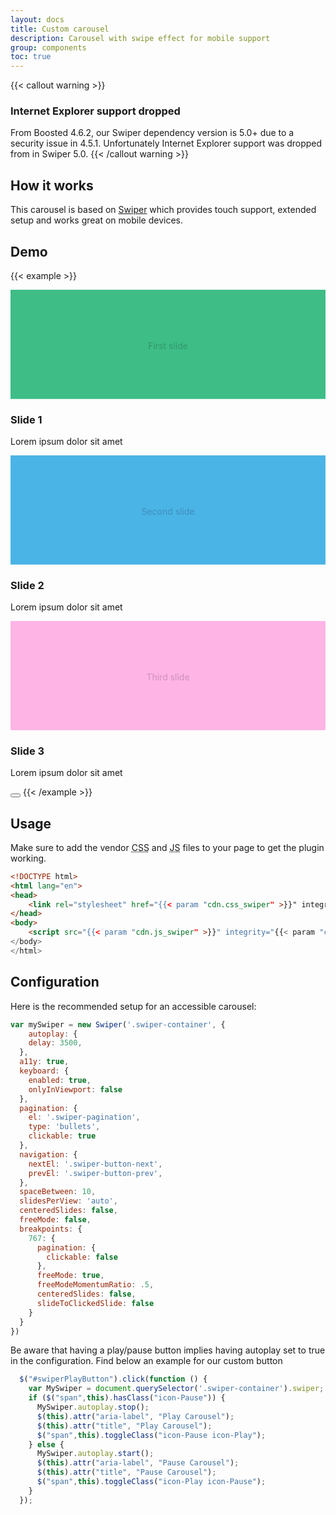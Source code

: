 ```yaml
---
layout: docs
title: Custom carousel
description: Carousel with swipe effect for mobile support
group: components
toc: true
---
```


{{< callout warning >}}
### Internet Explorer support dropped

From Boosted 4.6.2, our Swiper dependency version is 5.0+ due to a security issue in 4.5.1.
Unfortunately Internet Explorer support was dropped from in Swiper 5.0.
{{< /callout warning >}}

## How it works

This carousel is based on [Swiper](https://swiperjs.com/) which provides touch support, extended setup and works great on mobile devices.

## Demo

{{< example >}}
<div class="swiper swiper-container">
  <div class="swiper-wrapper">
    <div class="swiper-slide" id="slide1">
      <div class="card">
        <div class="card-img">
          <svg class="bd-placeholder-img bd-placeholder-img-lg d-block w-100" width="1096" height="380" xmlns="http://www.w3.org/2000/svg" preserveAspectRatio="xMidYMid slice" focusable="false" role="img">
          <rect width="100%" height="100%" fill="#3ebd87"/>
          <text x="50%" y="50%" fill="#0003" dy=".3em" dominant-baseline="middle" text-anchor="middle" class="font-weight-bold">First slide</text>
          </svg>
        </div>
        <div class="card-body">
          <h3 class="card-title h5">Slide 1</h3>
          <p>Lorem ipsum dolor sit amet</p>
        </div>
      </div>
    </div>
    <div class="swiper-slide" id="slide2">
      <div class="card">
        <div class="card-img">
          <svg class="bd-placeholder-img bd-placeholder-img-lg d-block w-100" width="1096" height="380" xmlns="http://www.w3.org/2000/svg" preserveAspectRatio="xMidYMid slice" focusable="false" role="img">
          <rect width="100%" height="100%" fill="#4bb4e6"/>
          <text x="50%" y="50%" fill="#0003" dy=".3em" dominant-baseline="middle" text-anchor="middle" class="font-weight-bold">Second slide</text>
          </svg>
        </div>
        <div class="card-body">
          <h3 class="card-title h5">Slide 2</h3>
          <p>Lorem ipsum dolor sit amet</p>
        </div>
      </div>
    </div>
    <div class="swiper-slide" id="slide3">
      <div class="card">
        <div class="card-img">
          <svg class="bd-placeholder-img bd-placeholder-img-lg d-block w-100" width="1096" height="380" xmlns="http://www.w3.org/2000/svg" preserveAspectRatio="xMidYMid slice" focusable="false" role="img">
            <rect width="100%" height="100%" fill="#ffb4e6"/>
            <text x="50%" y="50%" fill="#0003" dy=".3em" dominant-baseline="middle" text-anchor="middle" class="font-weight-bold">Third slide</text>
          </svg>
        </div>
        <div class="card-body">
          <h3 class="card-title h5">Slide 3</h3>
          <p>Lorem ipsum dolor sit amet</p>
        </div>
      </div>
    </div>
  </div>
  <div class="swiper-pagination"></div>
  <div class="swiper-button-prev" title="Previous"></div>
  <div class="swiper-button-next" title="Next"></div>
</div>
<button id="swiperPlayButton" type="button" class="btn btn-info btn-icon btn-xs mt-0" aria-label="Pause Carousel" title="Pause Carousel">
  <span class="icon-Pause" aria-hidden="true"></span>
</button>
{{< /example >}}

## Usage

Make sure to add the vendor <abbr title="Cascading Stylesheet">CSS</abbr> and <abbr title="Javascript">JS</abbr> files to your page to get the plugin working.

```html
<!DOCTYPE html>
<html lang="en">
<head>
    <link rel="stylesheet" href="{{< param "cdn.css_swiper" >}}" integrity="{{< param "cdn.css_swiper_hash" >}}" crossorigin="anonymous">
</head>
<body>
    <script src="{{< param "cdn.js_swiper" >}}" integrity="{{< param "cdn.js_swiper_hash" >}}" crossorigin="anonymous"></script>
</body>
</html>
```

## Configuration

Here is the recommended setup for an accessible carousel:

```javascript
var mySwiper = new Swiper('.swiper-container', {
    autoplay: {
    delay: 3500,
  },
  a11y: true,
  keyboard: {
    enabled: true,
    onlyInViewport: false
  },
  pagination: {
    el: '.swiper-pagination',
    type: 'bullets',
    clickable: true
  },
  navigation: {
    nextEl: '.swiper-button-next',
    prevEl: '.swiper-button-prev',
  },
  spaceBetween: 10,
  slidesPerView: 'auto',
  centeredSlides: false,
  freeMode: false,
  breakpoints: {
    767: {
      pagination: {
        clickable: false
      },
      freeMode: true,
      freeModeMomentumRatio: .5,
      centeredSlides: false,
      slideToClickedSlide: false
    }
  }
})
```
Be aware that having a play/pause button implies having autoplay set to true in the configuration.
Find below an example for our custom button

```javascript
  $("#swiperPlayButton").click(function () {
    var MySwiper = document.querySelector('.swiper-container').swiper;
    if ($("span",this).hasClass("icon-Pause")) {
      MySwiper.autoplay.stop();
      $(this).attr("aria-label", "Play Carousel");
      $(this).attr("title", "Play Carousel");
      $("span",this).toggleClass("icon-Pause icon-Play");
    } else {
      MySwiper.autoplay.start();
      $(this).attr("aria-label", "Pause Carousel");
      $(this).attr("title", "Pause Carousel");
      $("span",this).toggleClass("icon-Play icon-Pause");
    }
  });
```
